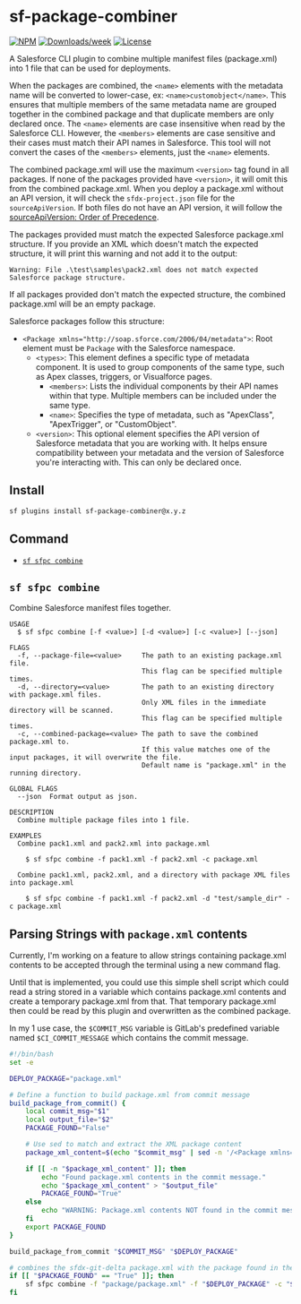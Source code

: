 # sf-package-combiner

[![NPM](https://img.shields.io/npm/v/sf-package-combiner.svg?label=sf-package-combiner)](https://www.npmjs.com/package/sf-package-combiner) [![Downloads/week](https://img.shields.io/npm/dw/sf-package-combiner.svg)](https://npmjs.org/package/sf-package-combiner) [![License](https://img.shields.io/badge/License-MIT-yellow.svg)](https://raw.githubusercontent.com/mcarvin8/sf-package-combiner/refs/heads/main/LICENSE.md)

A Salesforce CLI plugin to combine multiple manifest files (package.xml) into 1 file that can be used for deployments.

When the packages are combined, the `<name>` elements with the metadata name will be converted to lower-case, ex: `<name>customobject</name>`. This ensures that multiple members of the same metadata name are grouped together in the combined package and that duplicate members are only declared once. The `<name>` elements are case insensitive when read by the Salesforce CLI. However, the `<members>` elements are case sensitive and their cases must match their API names in Salesforce. This tool will not convert the cases of the `<members>` elements, just the `<name>` elements.

The combined package.xml will use the maximum `<version>` tag found in all packages. If none of the packages provided have `<version>`, it will omit this from the combined package.xml. When you deploy a package.xml without an API version, it will check the `sfdx-project.json` file for the `sourceApiVersion`. If both files do not have an API version, it will follow the [sourceApiVersion: Order of Precedence](https://developer.salesforce.com/docs/atlas.en-us.sfdx_setup.meta/sfdx_setup/sfdx_setup_apiversion.htm).

The packages provided must match the expected Salesforce package.xml structure. If you provide an XML which doesn't match the expected structure, it will print this warning and not add it to the output:

```
Warning: File .\test\samples\pack2.xml does not match expected Salesforce package structure.
```

If all packages provided don't match the expected structure, the combined package.xml will be an empty package.

Salesforce packages follow this structure:

- `<Package xmlns="http://soap.sforce.com/2006/04/metadata">`: Root element must be `Package` with the Salesforce namespace.
    - `<types>`: This element defines a specific type of metadata component. It is used to group components of the same type, such as Apex classes, triggers, or Visualforce pages.
      - `<members>`: Lists the individual components by their API names within that type. Multiple members can be included under the same type.
      - `<name>`: Specifies the type of metadata, such as "ApexClass", "ApexTrigger", or "CustomObject".
    - `<version>`: This optional element specifies the API version of Salesforce metadata that you are working with. It helps ensure compatibility between your metadata and the version of Salesforce you're interacting with. This can only be declared once.

## Install

```bash
sf plugins install sf-package-combiner@x.y.z
```

## Command

<!-- commands -->

- [`sf sfpc combine`](#sf-sfpc-combine)

## `sf sfpc combine`

Combine Salesforce manifest files together.

```
USAGE
  $ sf sfpc combine [-f <value>] [-d <value>] [-c <value>] [--json]

FLAGS
  -f, --package-file=<value>     The path to an existing package.xml file. 
                                 This flag can be specified multiple times.
  -d, --directory=<value>        The path to an existing directory with package.xml files. 
                                 Only XML files in the immediate directory will be scanned.
                                 This flag can be specified multiple times.
  -c, --combined-package=<value> The path to save the combined package.xml to.
                                 If this value matches one of the input packages, it will overwrite the file.
                                 Default name is "package.xml" in the running directory.

GLOBAL FLAGS
  --json  Format output as json.

DESCRIPTION
  Combine multiple package files into 1 file.

EXAMPLES
  Combine pack1.xml and pack2.xml into package.xml

    $ sf sfpc combine -f pack1.xml -f pack2.xml -c package.xml

  Combine pack1.xml, pack2.xml, and a directory with package XML files into package.xml

    $ sf sfpc combine -f pack1.xml -f pack2.xml -d "test/sample_dir" -c package.xml
```

<!-- commandsstop -->

## Parsing Strings with `package.xml` contents

Currently, I'm working on a feature to allow strings containing package.xml contents to be accepted through the terminal using a new command flag.

Until that is implemented, you could use this simple shell script which could read a string stored in a variable which contains package.xml contents and create a temporary package.xml from that. That temporary package.xml then could be read by this plugin and overwritten as the combined package.

In my 1 use case, the `$COMMIT_MSG` variable is GitLab's predefined variable named `$CI_COMMIT_MESSAGE` which contains the commit message.

```bash
#!/bin/bash
set -e

DEPLOY_PACKAGE="package.xml"

# Define a function to build package.xml from commit message
build_package_from_commit() {
    local commit_msg="$1"
    local output_file="$2"
    PACKAGE_FOUND="False"

    # Use sed to match and extract the XML package content
    package_xml_content=$(echo "$commit_msg" | sed -n '/<Package xmlns=".*">/,/<\/Package>/p')

    if [[ -n "$package_xml_content" ]]; then
        echo "Found package.xml contents in the commit message."
        echo "$package_xml_content" > "$output_file"
        PACKAGE_FOUND="True"
    else
        echo "WARNING: Package.xml contents NOT found in the commit message."
    fi
    export PACKAGE_FOUND
}

build_package_from_commit "$COMMIT_MSG" "$DEPLOY_PACKAGE"

# combines the sfdx-git-delta package.xml with the package found in the commit message
if [[ "$PACKAGE_FOUND" == "True" ]]; then
    sf sfpc combine -f "package/package.xml" -f "$DEPLOY_PACKAGE" -c "$DEPLOY_PACKAGE"
fi
```
